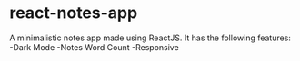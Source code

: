 # react-notes-app
A minimalistic notes app made using ReactJS.
It has the following features:
-Dark Mode
-Notes Word Count
-Responsive
